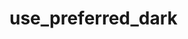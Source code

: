 # use_preferred_dark

<!-- cmdrun python3 ../extract_doc_comment.py use_preferred_dark use_preferred_dark -->
